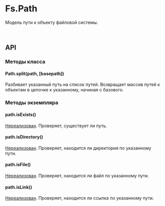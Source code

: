# Fs.Path
Модель пути к объекту файловой системы.

 

## API



### Методы класса

#### Path.split(path, [basepath])
Разбивает указанный путь на список путей. Возвращает массив путей к объектам в цепочке к указанному, начиная с базового.



### Методы экземпляра

#### path.isExists()
[Нереализован](https://github.com/freaking-awesome/some-fs/issues). Проверяет, существует ли путь.


#### path.isDirectory()
[Нереализован](https://github.com/freaking-awesome/some-fs/issues). Проверяет, находится ли директория по указанному пути.


#### path.isFile()
[Нереализован](https://github.com/freaking-awesome/some-fs/issues). Проверяет, находится ли файл по указанному пути.


#### path.isLink()
[Нереализован](https://github.com/freaking-awesome/some-fs/issues). Проверяет, находится ли ссылка по указанному пути.

 
